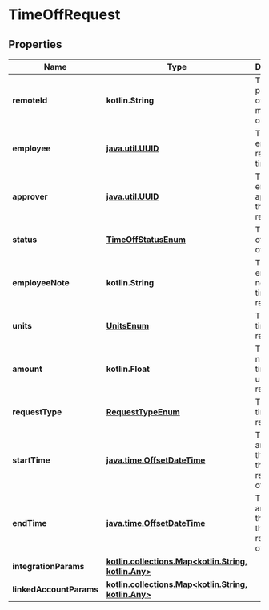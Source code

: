 
# TimeOffRequest

## Properties
Name | Type | Description | Notes
------------ | ------------- | ------------- | -------------
**remoteId** | **kotlin.String** | The third-party API ID of the matching object. |  [optional]
**employee** | [**java.util.UUID**](java.util.UUID.md) | The employee requesting time off. |  [optional]
**approver** | [**java.util.UUID**](java.util.UUID.md) | The employee approving the time off request. |  [optional]
**status** | [**TimeOffStatusEnum**](TimeOffStatusEnum.md) | The status of this time off request. |  [optional]
**employeeNote** | **kotlin.String** | The employee note for this time off request. |  [optional]
**units** | [**UnitsEnum**](UnitsEnum.md) | The unit of time requested. |  [optional]
**amount** | **kotlin.Float** | The number of time off units requested. |  [optional]
**requestType** | [**RequestTypeEnum**](RequestTypeEnum.md) | The type of time off request. |  [optional]
**startTime** | [**java.time.OffsetDateTime**](java.time.OffsetDateTime.md) | The day and time of the start of the time requested off. |  [optional]
**endTime** | [**java.time.OffsetDateTime**](java.time.OffsetDateTime.md) | The day and time of the end of the time requested off. |  [optional]
**integrationParams** | [**kotlin.collections.Map&lt;kotlin.String, kotlin.Any&gt;**](kotlin.Any.md) |  |  [optional]
**linkedAccountParams** | [**kotlin.collections.Map&lt;kotlin.String, kotlin.Any&gt;**](kotlin.Any.md) |  |  [optional]



